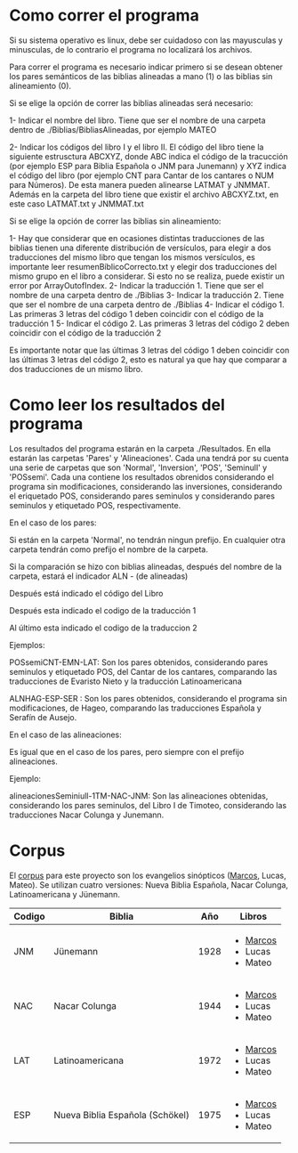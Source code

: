 # Como correr el programa

Si su sistema operativo es linux, debe ser cuidadoso con las mayusculas y minusculas, de lo contrario el programa no localizará los archivos.

Para correr el programa es necesario indicar primero si se desean obtener los pares semánticos de las biblias alineadas a mano (1) o las biblias sin alineamiento (0). 

Si se elige la opción de correr las biblias alineadas será necesario:

   1- Indicar el nombre del libro. Tiene que ser el nombre de una carpeta dentro de ./Biblias/BibliasAlineadas, por ejemplo MATEO
  
   2- Indicar los códigos del libro I y el libro II. El código del libro tiene la siguiente estrusctura ABCXYZ, donde ABC indica el código de la tracucción (por ejemplo ESP para Biblia Española o JNM para Junemann) y XYZ indica el código del libro (por ejemplo CNT para Cantar de los cantares o NUM para Números). De esta manera pueden alinearse LATMAT y JNMMAT. Además en la carpeta del libro tiene que existir el archivo ABCXYZ.txt, en este caso LATMAT.txt y JNMMAT.txt 

Si se elige la opción de correr las biblias sin alineamiento: 
  
   1- Hay que considerar que en ocasiones distintas traducciones de las biblias tienen una diferente distribución de versículos, para elegir a dos traducciones del mismo libro que tengan los mismos versículos, es importante leer resumenBíblicoCorrecto.txt y elegir dos traducciones del mismo grupo en el libro a considerar. Si esto no se realiza, puede existir un error por ArrayOutofIndex.
   2- Indicar la traducción 1. Tiene que ser el nombre de una carpeta dentro de ./Biblias
   3- Indicar la traducción 2. Tiene que ser el nombre de una carpeta dentro de ./Biblias
   4- Indicar el código 1. Las primeras 3 letras del código 1 deben coincidir con el código de la traducción 1
   5- Indicar el código 2. Las primeras 3 letras del código 2 deben coincidir con el código de la traducción 2
  
Es importante notar que las últimas 3 letras del código 1 deben coincidir con las últimas 3 letras del código 2, esto es natural ya que hay que comparar a dos traducciones de un mismo libro.


# Como leer los resultados del programa
Los resultados del programa estarán en la carpeta ./Resultados. En ella estarán las carpetas 'Pares' y 'Alineaciones'. Cada una tendrá por su cuenta una serie de carpetas que son 'Normal', 'Inversion', 'POS', 'Seminull' y 'POSsemi'. Cada una contiene los resultados obrenidos considerando el programa sin modificaciones, considerando las inversiones, considerando el eriquetado POS, considerando pares seminulos y considerando pares seminulos y etiquetado POS, respectivamente.

En el caso de los pares:

Si están en la carpeta 'Normal', no tendrán ningun prefijo. En cualquier otra carpeta tendrán como prefijo el nombre de la carpeta.

Si la comparación se hizo con biblias alineadas, después del nombre de la carpeta, estará el indicador ALN - (de alineadas)

Después está indicado el código del Libro

Después esta indicado el codigo de la traducción 1 

Al último esta indicado el codigo de la traduccion 2

Ejemplos: 

POSsemiCNT-EMN-LAT: Son los pares obtenidos, considerando pares seminulos y etiquetado POS, del Cantar de los cantares, comparando las traducciones de Evaristo Nieto y la traducción Latinoamericana

ALNHAG-ESP-SER : Son los pares obtenidos, considerando el programa sin modificaciones, de Hageo, comparando las traducciones Española y Serafín de Ausejo.

En el caso de las alineaciones:

Es igual que en el caso de los pares, pero siempre con el prefijo alineaciones.

Ejemplo:

alineacionesSeminiull-1TM-NAC-JNM: Son las alineaciones obtenidas, considerando los pares seminulos, del Libro I de Timoteo, considerando las traducciones Nacar Colunga y Junemann.

# Corpus

El [corpus](https://github.com/GIL-UNAM/SpanishParaphraseCorpora/tree/main/Biblias) para este proyecto son los evangelios sinópticos ([Marcos](https://github.com/GIL-UNAM/SpanishParaphraseCorpora/tree/main/Biblias/Marcos), Lucas, Mateo). Se utilizan cuatro versiones: Nueva Biblia Española, Nacar Colunga, Latinoamericana y Jünemann.

| Codigo | Biblia | Año | Libros |
| --- | --- | --- | --- |
| JNM | Jünemann | 1928 | <ul><li>[Marcos](https://github.com/GIL-UNAM/SpanishParaphraseCorpora/blob/main/Biblias/Marcos/JNMMAR.txt)</li> <li>Lucas</li> <li>Mateo</li></ul> |
| NAC | Nacar Colunga | 1944 |  <ul><li>[Marcos](https://github.com/GIL-UNAM/SpanishParaphraseCorpora/blob/main/Biblias/Marcos/NACMAR.txt)</li> <li>Lucas</li> <li>Mateo</li></ul>  |
| LAT | Latinoamericana | 1972 |  <ul><li>[Marcos](https://github.com/GIL-UNAM/SpanishParaphraseCorpora/blob/main/Biblias/Marcos/LATMAR.txt)</li> <li>Lucas</li> <li>Mateo</li></ul>  |
| ESP | Nueva Biblia Española (Schökel) | 1975 |  <ul><li>[Marcos](https://github.com/GIL-UNAM/SpanishParaphraseCorpora/blob/main/Biblias/Marcos/ESPMAR.txt)</li> <li>Lucas</li> <li>Mateo</li></ul>  |
